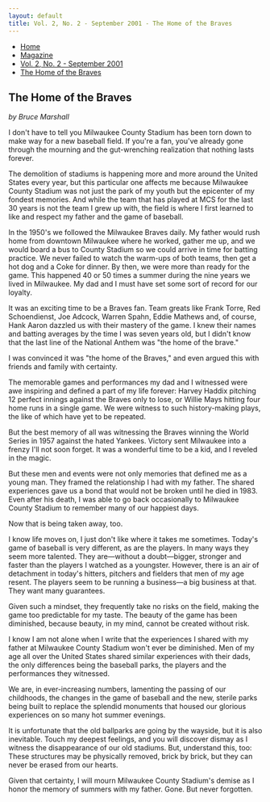 ```yaml
---
layout: default
title: Vol. 2, No. 2 - September 2001 - The Home of the Braves
---
```

<nav class="breadcrumb" aria-label="breadcrumbs">
  <ul>
    <li><a href="{{ site.url }}{{ site.baseurl }}">Home</a></li>
    <li><a href="../magazine-home.html">Magazine</a></li>
    <li><a href="bi_vol_2_no_2_home.html">Vol. 2, No. 2 - September 2001</a></li>
    <li class="is-active"><a href="#" aria-current="page">The Home of the Braves</a></li>
  </ul>
</nav>

<section class="storycontent">
  <h1>The Home of the Braves</h1>
  <p><em>by Bruce Marshall</em></p>

  <p>    
    I don't have to tell you Milwaukee County Stadium has been torn down to make way for a new baseball field.  If you're a fan, you've already gone through the mourning and the gut-wrenching realization that nothing lasts forever.
  </p>

  <p>
    The demolition of stadiums is happening more and more around the United States every year, but this particular one affects me because Milwaukee County Stadium was not just the park of my youth but the epicenter of my fondest memories.  And while the team that has played at MCS for the last 30 years is not the team I grew up with, the field is where I first learned to like and respect my father and the game of baseball.
  </p>

  <p>
    In the 1950's we followed the Milwaukee Braves daily.  My father would rush home from downtown Milwaukee where he worked, gather me up, and we would board a bus to County Stadium so we could arrive in time for batting practice.  We never failed to watch the warm-ups of both teams, then get a hot dog and a Coke for dinner.  By then, we were more than ready for the game.  This happened 40 or 50 times a summer during the nine years we lived in Milwaukee.  My dad and I must have set some sort of record for our loyalty.
  </p>

  <p>
    It was an exciting time to be a Braves fan.  Team greats like Frank Torre, Red Schoendienst, Joe Adcock, Warren Spahn, Eddie Mathews and, of course, Hank Aaron dazzled us with their mastery of the game.  I knew their names and batting averages by the time I was seven years old, but I didn't know that the last line of the National Anthem was "the home of the brave."
  </p>

  <p>
    I was convinced it was "the home of the Braves," and even argued this with friends and family with certainty.
  </p>

  <p>
    The memorable games and performances my dad and I witnessed were awe inspiring and defined a part of my life forever: Harvey Haddix pitching 12 perfect innings against the Braves only to lose, or Willie Mays hitting four home runs in a single game.  We were witness to such history-making plays, the like of which have yet to be repeated. 
  </p>

  <p>
    But the best memory of all was witnessing the Braves winning the World Series in 1957 against the hated Yankees.  Victory sent Milwaukee into a frenzy I'll not soon forget.  It was a wonderful time to be a kid, and I reveled in the magic.
  </p>

  <p>
    But these men and events were not only memories that defined me as a young man. They framed the relationship I had with my father.  The shared experiences gave us a bond that would not be broken until he died in 1983.  Even after his death, I was able to go back occasionally to Milwaukee County Stadium to remember many of our happiest days.
  </p>

  <p>
    Now that is being taken away, too.
  </p>

  <p>
    I know life moves on, I just don't like where it takes me sometimes.  Today's game of baseball is very different, as are the players.  In many ways they seem more talented.  They are&mdash;without a doubt&mdash;bigger, stronger and faster than the players I watched as a youngster.  However, there is an air of detachment in today's hitters, pitchers and fielders that men of my age resent.  The players seem to be running a business&mdash;a big business at that.  They want many guarantees.
  </p>

  <p>
    Given such a mindset, they frequently take no risks on the field, making the game too predictable for my taste.  The beauty of the game has been diminished, because beauty, in my mind, cannot be created without risk.
  </p>

  <p>
    I know I am not alone when I write that the experiences I shared with my father at Milwaukee County Stadium won't ever be diminished.  Men of my age all over the United States shared similar experiences with their dads, the only differences being the baseball parks, the players and the performances they witnessed.
  </p>

  <p>
    We are, in ever-increasing numbers, lamenting the passing of our childhoods, the changes in the game of baseball and the new, sterile parks being built to replace the splendid monuments that housed our glorious experiences on so many hot summer evenings.
  </p>

  <p>
    It is unfortunate that the old ballparks are going by the wayside, but it is also inevitable.  Touch my deepest feelings, and you will discover dismay as I witness the disappearance of our old stadiums.  But, understand this, too: These structures may be physically removed, brick by brick, but they can never be erased from our hearts.
  </p>

  <p>
    Given that certainty, I will mourn Milwaukee County Stadium's demise as I honor the memory of summers with my father.  Gone.  But never forgotten.
  </p>

</section>
